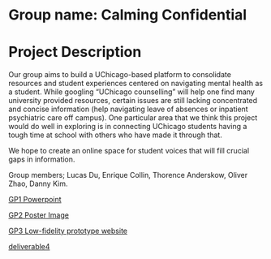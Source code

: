 # Group name: Calming Confidential
# Project Description

Our group aims to build a UChicago-based platform to consolidate resources and student experiences centered on navigating mental health as a student. While googling “UChicago counselling” will help one find many university provided resources, certain issues are still lacking concentrated and concise information (help navigating leave of absences or inpatient psychiatric care off campus). One particular area that we think this project would do well in exploring is in connecting UChicago students having a tough time at school with others who have made it through that.

We hope to create an online space for student voices that will fill crucial gaps in information. 

Group members; Lucas Du, Enrique Collin, Thorence Anderskow, Oliver Zhao, Danny Kim.


[GP1 Powerpoint](https://docs.google.com/presentation/d/1UDzyZ4TQLeXqV8IskCPCDf_v_sQDCbESmJhXfOqGtYU/edit?usp=sharing)

[GP2 Poster Image](https://imgur.com/a/99CjsZf)

[GP3 Low-fidelity prototype website](https://thoranderskow.github.io/low_fidelity/)

[deliverable4]()

